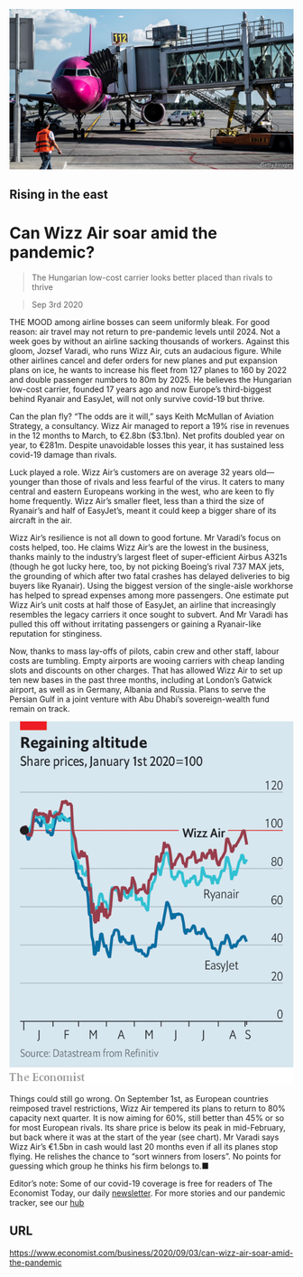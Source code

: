 ![](./images/20200905_WBP001_0.jpg)

## Rising in the east

# Can Wizz Air soar amid the pandemic?

> The Hungarian low-cost carrier looks better placed than rivals to thrive

> Sep 3rd 2020

THE MOOD among airline bosses can seem uniformly bleak. For good reason: air travel may not return to pre-pandemic levels until 2024. Not a week goes by without an airline sacking thousands of workers. Against this gloom, Jozsef Varadi, who runs Wizz Air, cuts an audacious figure. While other airlines cancel and defer orders for new planes and put expansion plans on ice, he wants to increase his fleet from 127 planes to 160 by 2022 and double passenger numbers to 80m by 2025. He believes the Hungarian low-cost carrier, founded 17 years ago and now Europe’s third-biggest behind Ryanair and EasyJet, will not only survive covid-19 but thrive.

Can the plan fly? “The odds are it will,” says Keith McMullan of Aviation Strategy, a consultancy. Wizz Air managed to report a 19% rise in revenues in the 12 months to March, to €2.8bn ($3.1bn). Net profits doubled year on year, to €281m. Despite unavoidable losses this year, it has sustained less covid-19 damage than rivals.

Luck played a role. Wizz Air’s customers are on average 32 years old—younger than those of rivals and less fearful of the virus. It caters to many central and eastern Europeans working in the west, who are keen to fly home frequently. Wizz Air’s smaller fleet, less than a third the size of Ryanair’s and half of EasyJet’s, meant it could keep a bigger share of its aircraft in the air.

Wizz Air’s resilience is not all down to good fortune. Mr Varadi’s focus on costs helped, too. He claims Wizz Air’s are the lowest in the business, thanks mainly to the industry’s largest fleet of super-efficient Airbus A321s (though he got lucky here, too, by not picking Boeing’s rival 737 MAX jets, the grounding of which after two fatal crashes has delayed deliveries to big buyers like Ryanair). Using the biggest version of the single-aisle workhorse has helped to spread expenses among more passengers. One estimate put Wizz Air’s unit costs at half those of EasyJet, an airline that increasingly resembles the legacy carriers it once sought to subvert. And Mr Varadi has pulled this off without irritating passengers or gaining a Ryanair-like reputation for stinginess.

Now, thanks to mass lay-offs of pilots, cabin crew and other staff, labour costs are tumbling. Empty airports are wooing carriers with cheap landing slots and discounts on other charges. That has allowed Wizz Air to set up ten new bases in the past three months, including at London’s Gatwick airport, as well as in Germany, Albania and Russia. Plans to serve the Persian Gulf in a joint venture with Abu Dhabi’s sovereign-wealth fund remain on track.



![](./images/20200905_WBC408.png)

Things could still go wrong. On September 1st, as European countries reimposed travel restrictions, Wizz Air tempered its plans to return to 80% capacity next quarter. It is now aiming for 60%, still better than 45% or so for most European rivals. Its share price is below its peak in mid-February, but back where it was at the start of the year (see chart). Mr Varadi says Wizz Air’s €1.5bn in cash would last 20 months even if all its planes stop flying. He relishes the chance to “sort winners from losers”. No points for guessing which group he thinks his firm belongs to.■

Editor’s note: Some of our covid-19 coverage is free for readers of The Economist Today, our daily [newsletter](https://www.economist.com/https://my.economist.com/user#newsletter). For more stories and our pandemic tracker, see our [hub](https://www.economist.com//news/2020/03/11/the-economists-coverage-of-the-coronavirus)

## URL

https://www.economist.com/business/2020/09/03/can-wizz-air-soar-amid-the-pandemic
